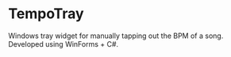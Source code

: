 # TempoTray
Windows tray widget for manually tapping out the BPM of a song. Developed using WinForms + C#.
